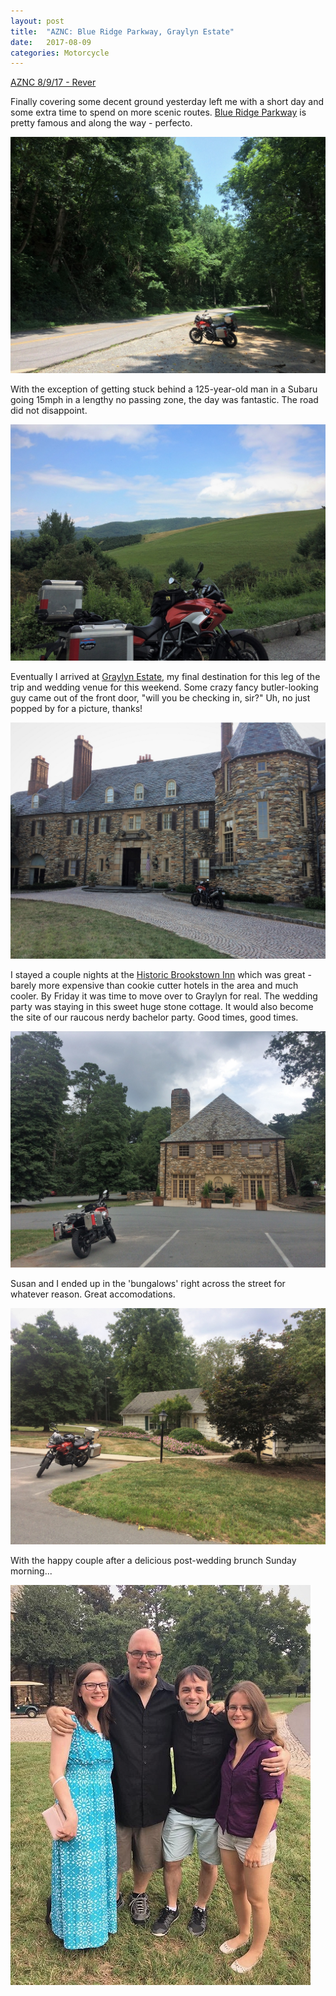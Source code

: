 ```yaml
---
layout: post
title:  "AZNC: Blue Ridge Parkway, Graylyn Estate"
date:   2017-08-09
categories: Motorcycle
---
```


[AZNC 8/9/17 - Rever](https://a.rever.co/embed/rides/610449)

Finally covering some decent ground yesterday left me with a short day and some extra time to spend on more scenic routes. [Blue Ridge Parkway](https://en.wikipedia.org/wiki/Blue_Ridge_Parkway) is pretty famous and along the way - perfecto.

![](/assets/img/2017-08-09-blue-ridge-parkway-graylyn-estate/IMG_4788.JPG)

With the exception of getting stuck behind a 125-year-old man in a Subaru going 15mph in a lengthy no passing zone, the day was fantastic. The road did not disappoint.

![](/assets/img/2017-08-09-blue-ridge-parkway-graylyn-estate/IMG_4793.JPG)

Eventually I arrived at [Graylyn Estate](http://www.graylyn.com/), my final destination for this leg of the trip and wedding venue for this weekend. Some crazy fancy butler-looking guy came out of the front door, "will you be checking in, sir?" Uh, no just popped by for a picture, thanks! 

![](/assets/img/2017-08-09-blue-ridge-parkway-graylyn-estate/IMG_4796.JPG)

I stayed a couple nights at the [Historic Brookstown Inn](http://www.brookstowninn.com/) which was great - barely more expensive than cookie cutter hotels in the area and much cooler. By Friday it was time to move over to Graylyn for real. The wedding party was staying in this sweet huge stone cottage. It would also become the site of our raucous nerdy bachelor party. Good times, good times.

![](/assets/img/2017-08-09-blue-ridge-parkway-graylyn-estate/IMG_4818.JPG)

Susan and I ended up in the 'bungalows' right across the street for whatever reason. Great accomodations.

![](/assets/img/2017-08-09-blue-ridge-parkway-graylyn-estate/IMG_4816.JPG)

With the happy couple after a delicious post-wedding brunch Sunday morning...

![](/assets/img/2017-08-09-blue-ridge-parkway-graylyn-estate/IMG_4850.JPG)
